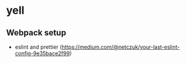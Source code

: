 # yell

## Webpack setup

* eslint and prettier (https://medium.com/@netczuk/your-last-eslint-config-9e35bace2f99)